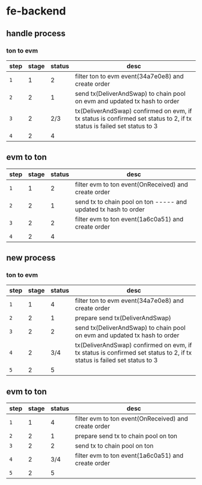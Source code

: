 # fe-backend

## handle process

### ton to evm

| step | stage | status | desc                                                                                                                   |
|------|-------|--------|------------------------------------------------------------------------------------------------------------------------|
| `1`  | 1     | 2      | filter ton to evm event(34a7e0e8) and create order                                                                     |
| `2`  | 2     | 1      | send tx(DeliverAndSwap) to chain pool on evm and updated tx hash to order                                              |
| `3`  | 2     | 2/3    | tx(DeliverAndSwap) confirmed on evm, if tx status is confirmed set status to 2, if tx status is failed set status to 3 |
| `4`  | 2     | 4      |                                                                                                                        |

## evm to ton

| step | stage | status | desc                                                            |
|------|-------|--------|-----------------------------------------------------------------|
| `1`  | 1     | 2      | filter evm to ton event(OnReceived) and create order            |
| `2`  | 2     | 1      | send tx to chain pool on ton ----- and updated tx hash to order |
| `3`  | 2     | 2      | filter evm to ton event(1a6c0a51) and create order              |
| `4`  | 2     | 4      |                                                                 |

## new process

### ton to evm

| step | stage | status | desc                                                                                                                   |
|------|-------|--------|------------------------------------------------------------------------------------------------------------------------|
| `1`  | 1     | 4      | filter ton to evm event(34a7e0e8) and create order                                                                     |
| `2`  | 2     | 1      | prepare send tx(DeliverAndSwap)                                                                                        |
| `3`  | 2     | 2      | send tx(DeliverAndSwap) to chain pool on evm and updated tx hash to order                                              |
| `4`  | 2     | 3/4    | tx(DeliverAndSwap) confirmed on evm, if tx status is confirmed set status to 2, if tx status is failed set status to 3 |
| `5`  | 2     | 5      |                                                                                                                        |

## evm to ton

| step | stage | status | desc                                                 |
|------|-------|--------|------------------------------------------------------|
| `1`  | 1     | 4      | filter evm to ton event(OnReceived) and create order |
| `2`  | 2     | 1      | prepare send tx to chain pool on ton                 |
| `3`  | 2     | 2      | send tx to chain pool on ton                         |
| `4`  | 2     | 3/4    | filter evm to ton event(1a6c0a51) and create order   |
| `5`  | 2     | 5      |                                                      |